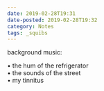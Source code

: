 ```yaml
---
date: 2019-02-28T19:31
date-posted: 2019-02-28T19:32
category: Notes
tags: _squibs
---
```


background music:

• the hum of the refrigerator
<br>• the sounds of the street
<br>• my tinnitus

